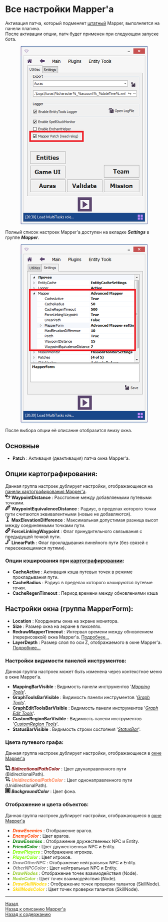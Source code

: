 # **Все настройки Mapper'a**

Активация патча, который подменяет [штатный](https://www.neverwinter-bot.com/forums/viewtopic.php?p=43909#p43909) Mapper, выполняется на панели плагина.  
После активации опции, патч будет применен при следующем запуске бота.

<p align="center"><img src="img/MapperPatch-Activation.png"></p>

Полный список настроек Mapper'a доступен на вкладке ***Settings*** в группе ***Mapper***.  

<p align="center"><img src="img/MapperExt-AllSettings.png"></p>

После выбора опции её описание отобразится внизу окна.

## **Основные**

- <a name="ref-Patch"></a>**Patch** : Активация (деактивация) патча окна Mapper'a.

## **Опции картографирования:**

Данная группа настроек дублирует настройки, отображающиеся на [панели картографирования Mapper'a](Mapper-MappingTools-RU.md).  
<a name="ref-WaypointDistance"></a> ![WaypointDistance](img/icons/miniNodeDistance.png) **WaypointDistance** : Расстояние между добавляемыми путевыми точками.  
<a name="ref-WaypointEquivalenceDistance"></a> ![WaypointEquivalenceDistance](img/icons/miniDistance.png) **WaypointEquivalenceDistance** : Радиус, в пределах которого точки пути считаются эквивалентными (новые не добавляются).  
<a name="ref-MaxElevationDifference"></a> ![WaypointDistance](img/icons/miniZdiff.png) **MaxElevationDifference** : Максимальная допустимая разница высот между соединяемыми точками пути.  
<a name="ref-ForceLinkingWaypoint"></a> ![ForceLinkingWaypoint](img/icons/miniLink.png) **ForceLinkingWaypoint** : Флаг принудительного связывания с предыдущей точкой пути.  
<a name="ref-LinearPath"></a> ![LinearPath](img/icons/miniLinPath.png) **LinearPath** : Флаг прокладывания линейного пути (без связей с пересекающимися путями).

### <a name="ref-CacheOptions"></a> **Опции кэширования при [картографировании](Mapper-MappingTools-RU.md):**

- <a name="ref-CacheActive"></a> **CacheActive** : Активация кэша путевых точек в режиме прокладывания пути.  
- <a name="ref-CacheRadius"></a> **CacheRadius** : Радиус в пределах которого кэшируются путевые точки.
- <a name="ref-CacheRegenTimeout"></a> **CacheRegenTimeout** : Период времени между обновлениями кэша

## **Настройки окна (группа MapperForm):**
- <a name="ref-Location"></a> **Location** : Координаты окна на экране монитора.
- <a name="ref-Size"></a> **Size** : Размер окна на экране в пикселях.
- <a name="ref-RedrawMapperTimeout"></a> **RedrawMapperTimeout** : Интервал времени между обновлением (перерисовкой) окна Mapper'a. [Подробнее...](GeneralOptions-RU.md#ref-MeshesCaching)  
- <a name="ref-LayerDepth"></a> **LayerDepth** : Размер слоя по оси Z, отображаемого в окне Mapper'a. [Подробнее...](GeneralOptions-RU.md#ref-ZLimit)  

### **Настройки видимости панелей инструментов:**
Данная группа настроек может быть изменена через контекстное меню в окне Mapper'a.  
- <a name="ref-MappingBarVisible"></a> **MappingBarVisible** : Видимость панели инструментов '[*Mapping Tools*](Mapper-MappingTools-RU.md)'.
- <a name="ref-GraphToolsBarVisible"></a> **GraphToolsBarVisible** : Видимость панели инструментов '[*Graph Tools*](Mapper-GraphTools-RU.md)'.
- <a name="ref-GraphEditToolsBarVisible"></a> **GraphEditToolsBarVisible** : Видимость панели инструментов '[*Graph Edit Tools*](Mapper-EditTools-RU.md)'.
- <a name="ref-CustomRegionBarVisible"></a> **CustomRegionBarVisible** : Видимость панели инструментов '[*CustomRegion Tools*](Mapper-CustomRegionTools-RU.md)'.
- <a name="ref-StatusBarVisible"></a> **StatusBarVisible** : Видимость строки состояния '[*StatusBar*](StatusBar-RU.md)'.

### **Цвета путевого графа:**
Данная группа настроек дублирует настройки, отображающиеся в [окне Mapper'a](GeneralOptions-RU.md#ref-MeshesOptions)

![Bidirectional](img/icons/miniBiPath.png) <a name="ref-BidirectionalPathColor"></a> ***<font color="Maroon">BidirectionalPathColor</font>*** : Цвет двунаправленного пути (BidirectionalPath).  
![Unidirectional](img/icons/miniUniPath.png) <a name="ref-UnidirectionalPathColor"></a> ***<font color="Coral">UnidirectionalPathColor</font>*** : Цвет однонаправленного пути (UnidirectionalPath).  
![Background](img/icons/miniBack.png) <a name="ref-BackgroundColor"></a> ***BackgroundColor*** : Цвет фона.

### **Отображение и цвета объектов:**
Данная группа настроек дублирует настройки, отображающиеся в [окне Mapper'a](GeneralOptions-RU.md#ref-ObjectsOptions)
- <a name="ref-DrawEnemies"></a> ***<font color="OrangeRed">DrawEnemies</font>*** : Отображение врагов.
- <a name="ref-EnemyColor"></a> ***<font color="OrangeRed">EnemyColor</font>*** : Цвет врагов.
- <a name="ref-DrawFriends"></a> ***<font color="Green">DrawEnemies</font>*** : Отображение дружественных NPC и Entity.
- <a name="ref-FriendColor"></a> ***<font color="Green">FriendColor</font>*** : Цвет дружественных NPC и Entity.
- <a name="ref-DrawPlayers"></a> ***<font color="LawnGreen">DrawPlayers</font>*** : Отображение игроков.
- <a name="ref-PlayerColor"></a> ***<font color="LawnGreen">PlayerColor</font>*** : Цвет игроков.
- <a name="ref-DrawOtherNPC"></a> ***<font color="Grey">DrawOtherNPC</font>*** : Отображение нейтральных NPC и Entity.
- <a name="ref-OtherNPCColor"></a> ***<font color="Grey">OtherNPCColor</font>*** : Цвет нейтральных NPC и Entity.
- <a name="ref-DrawNodes"></a> ***<font color="YellowGreen">DrawNodes</font>*** : Отображение точек взаимодействия (Node).
- <a name="ref-NodeColor"></a> ***<font color="YellowGreen">NodeColor</font>*** : Цвет точек взаимодействия (Node).
- <a name="ref-DrawSkillNodes"></a> ***<font color="Gold">DrawSkillNodes</font>*** : Отображение точек проверки талантов (SkillNode).
- <a name="ref-SkillNodeColor"></a> ***<font color="Gold">SkillNodeColor</font>*** : Цвет точек проверки талантов (SkillNode).

---

<a href="javascript:history.back()">Назад</a>  
[Назад к описанию Mapper'a](Mapper-RU.md)  
[Назад к содержанию](../../index.md)